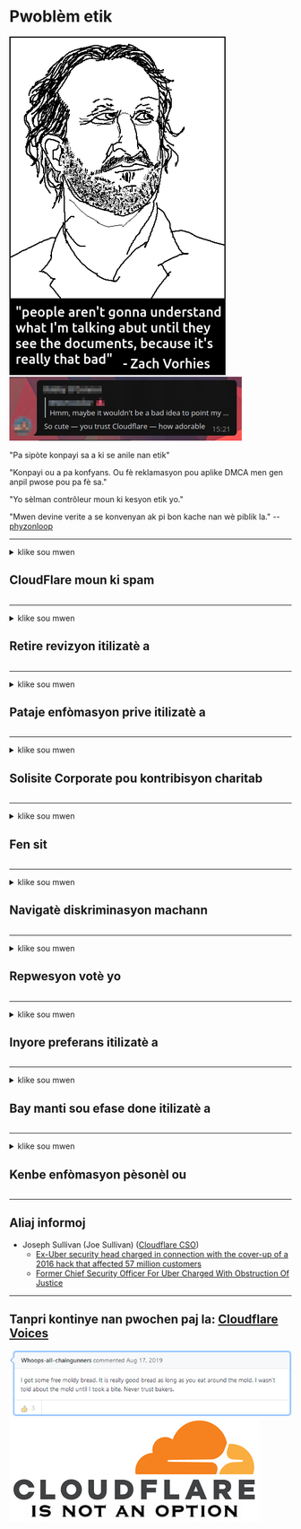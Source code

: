 # Pwoblèm etik

![](../image/itsreallythatbad.jpg)
![](../image/telegram/c81238387627b4bfd3dcd60f56d41626.jpg)

"Pa sipòte konpayi sa a ki se anile nan etik"

"Konpayi ou a pa konfyans. Ou fè reklamasyon pou aplike DMCA men gen anpil pwose pou pa fè sa."

"Yo sèlman contrôleur moun ki kesyon etik yo."

"Mwen devine verite a se konvenyan ak pi bon kache nan wè piblik la."  -- [phyzonloop](https://twitter.com/phyzonloop)


---


<details>
<summary>klike sou mwen

## CloudFlare moun ki spam
</summary>


Cloudflare ap voye imèl Spam bay itilizatè ki pa Cloudflare.

- Se sèlman voye Imèl bay abonnés ki te opte pous
- Lè itilizatè a di "sispann", lè sa a sispann voye imèl

Li nan ki senp. Men Cloudflare pa pran swen.
Cloudflare di lè l sèvi avèk sèvis yo ka sispann tout spame oswa atakan.
Ki jan nou ka sispann Cloudflare san yo pa aktive Cloudflare?


| 🖼 | 🖼 |
| --- | --- |
| ![](../image/cfspam01.jpg) | ![](../image/cfspam03.jpg) |
| ![](../image/cfspam02.jpg) | ![](../image/cfspambrittany.jpg)<br>![](../image/cfspamtwtr.jpg) |

</details>

---

<details>
<summary>klike sou mwen

## Retire revizyon itilizatè a
</summary>


Cloudflare cense revizyon negatif.
Si ou poste anti-Cloudflare tèks sou Twitter, ou gen yon chans pou jwenn yon repons nan Cloudflare anplwaye ak "Non, li pa" mesaj.
Si ou poste yon revizyon negatif sou nenpòt sit revizyon an, yo pral eseye contrôleur li.


| 🖼 | 🖼 |
| --- | --- |
| ![](../image/cfcenrev_01.jpg)<br>![](../image/cfcenrev_02.jpg) | ![](../image/cfcenrev_03.jpg) |

</details>

---

<details>
<summary>klike sou mwen

## Pataje enfòmasyon prive itilizatè a
</summary>


Cloudflare gen yon pwoblèm asèlman masiv.
Cloudflare pataje enfòmasyon pèsonèl moun ki pote plent sou sit anime.
Yo pafwa mande ou bay ID reyèl ou.
Si ou pa vle anmele, atake, swatted oswa touye, ou pi bon rete lwen sit entènèt Cloudflared.


| 🖼 | 🖼 |
| --- | --- |
| ![](../image/cfdox_what.jpg) | ![](../image/cfdox_swat.jpg) |
| ![](../image/cfdox_kill.jpg) | ![](../image/cfdox_threat.jpg) |
| ![](../image/cfdox_dox.jpg) | ![](../image/cfdox_ex1.jpg)<br>![](../image/cfdox_ex2.jpg) |

</details>

---

<details>
<summary>klike sou mwen

## Solisite Corporate pou kontribisyon charitab
</summary>


CloudFlare ap mande pou kontribisyon charitab.
Li trè terifyan ke yon sosyete Ameriken ta mande pou charite ansanm ak òganizasyon ki pa Peye-ki gen bon kòz.
Si ou renmen bloke moun oswa gaspiye tan lòt moun nan, ou ta ka vle bay lòd pou kèk pitza pou anplwaye Cloudflare.


![](../image/cfdonate.jpg)

</details>

---

<details>
<summary>klike sou mwen

## Fen sit
</summary>


Kisa w ap fè si sit ou desann toudenkou?
Gen rapò ki Cloudflare ap efase konfigirasyon itilizatè a oswa kanpe sèvis san okenn avètisman, an silans.
Nou sijere ou jwenn pi bon founisè.

![](../image/cftmnt.jpg)

</details>

---

<details>
<summary>klike sou mwen

## Navigatè diskriminasyon machann
</summary>


CloudFlare bay preferans tretman pou moun ki lè l sèvi avèk Firefox pandan y ap bay tretman ostil itilizatè yo ki pa Tor-Navigatè sou Tor.
Itilizatè Tor moun ki just refize egzekite javascript ki pa lib tou resevwa tretman ostil.
Inegalite aksè sa a se yon rezo abi netralite ak yon abi pouvwa.

![](../image/browdifftbcx.gif)

- Left: Tor Navigatè, Dwa: Chrome. Menm adrès IP.

![](../image/browserdiff.jpg)

- Left: Tor Navigatè Javascript ki andikape, bonbon Pèmèt
- Dwa: Chrome JavaScript pèmèt, bonbon ki andikape

![](../image/cfsiryoublocked.jpg)

- QuteBrowser (minè navigatè) san Tor (Clearnet IP)

| ***Navigatè*** | ***Tretman aksè*** |
| --- | --- |
| Tor Browser (Javascript pèmèt) | aksè pèmèt |
| Firefox (Javascript pèmèt) | aksè degrade |
| Chromium (Javascript pèmèt) | aksè degrade |
| Chromium or Firefox (Javascript andikape) | aksè refize |
| Chromium or Firefox (Bonbon enfim) | aksè refize |
| QuteBrowser | aksè refize |
| lynx | aksè refize |
| w3m | aksè refize |
| wget | aksè refize |


Poukisa nou pa sèvi ak bouton Audio pou rezoud defi fasil?

Wi, gen yon bouton odyo, men li toujou pa travay sou Tor.
Ou pral jwenn mesaj sa a lè ou klike sou li:

```
Eseye ankò pita
Ordinatè oswa rezo ou ka voye demann otomatik.
Pou pwoteje itilizatè nou yo, nou pa ka travay sou demann ou an kounye a.
Pou plis detay vizite paj èd nou an
```

</details>

---

<details>
<summary>klike sou mwen

## Repwesyon votè yo
</summary>


Votè yo nan eta ameriken anrejistre pou vote nan sit wèb sekretè eta a nan eta kote yo rete a.
Biwo sekretè eta ki kontwole Repibliken yo angaje nan repwesyon votè yo pa fè sit wèb sekretè eta a nan Cloudflare.
Tretman ostil Cloudflare a pou itilizatè Tor, pozisyon MITM li kòm yon pwen santralize mondyal de siveyans, ak wòl prejidis li jeneralman fè votè yo potentiels anrejistre.
Liberal an patikilye gen tandans anbrase vi prive.
Fòm enskripsyon votè yo kolekte enfòmasyon sansib sou politik apiye elektè a, adrès fizik pèsonèl, nimewo sekirite sosyal, ak dat nesans la.
Pifò eta yo sèlman fè yon sou nan enfòmasyon ki disponib piblikman, men Cloudflare wè tout enfòmasyon sa yo lè yon moun anrejistre pou vote.

Remake byen ke anrejistreman papye pa kontourne Cloudflare paske sekretè a nan travayè done antrepriz leta done ap gen chans pou sèvi ak sit entènèt la Cloudflare antre nan done yo.

| 🖼 | 🖼 |
| --- | --- |
| ![](../image/cfvotm_01.jpg) | ![](../image/cfvotm_02.jpg) |

- Change.org se yon sit entènèt popilè pou rasanble vòt yo epi pran aksyon.
“moun toupatou ap kòmanse kanpay, mobilize sipòtè yo, ak travay ak moun k ap pran desizyon yo kondwi solisyon yo.”
Malerezman, anpil moun pa ka wè change.org nan tout akòz filtè agresif Cloudflare.
Yo bloke yo siyen petisyon an, eksklizyon yo nan yon pwosesis demokratik.
Sèvi ak lòt platfòm ki pa cloudflared tankou OpenPetition ede remèd pwoblèm nan.

| 🖼 | 🖼 |
| --- | --- |
| ![](../image/changeorgasn.jpg) | ![](../image/changeorgtor.jpg) |

- Cloudflare nan "Atèn Pwojè" ofri gratis antrepriz-nivo pwoteksyon nan sit entènèt ak lokal eleksyon.
Yo di "elektè yo ka jwenn aksè nan enfòmasyon sou eleksyon yo ak enskripsyon elektè" men sa a se yon manti paske gen anpil moun ki jis pa ka browse sit la nan tout.

</details>

---

<details>
<summary>klike sou mwen

## Inyore preferans itilizatè a
</summary>


Si ou opt-out yon bagay, ou espere ke ou pa resevwa okenn imèl sou li.
Cloudflare inyore preferans itilizatè a ak pataje done ak kòporasyon twazyèm pati san konsantman kliyan an.
Si w ap itilize plan gratis yo, yo pafwa voye yon imèl ba ou mande yo achte chak mwa abònman.

![](../image/cfviopl_tp.jpg)

</details>

---

<details>
<summary>klike sou mwen

## Bay manti sou efase done itilizatè a
</summary>


Dapre sa a blog kliyan ansyen-cloudflare a, Cloudflare se bay manti sou efase kont.
Sèjousi, anpil konpayi kenbe done ou apre ou fin fèmen oswa retire kont ou.
Pifò nan bon konpayi mansyone sou li nan règleman sou vi prive yo.
Cloudflare? Non.

```
2019-08-05 CloudFlare voye m 'konfimasyon yo ke yo ta retire kont mwen an.
2019-10-02 Mwen te resevwa yon imèl nan CloudFlare "paske mwen se yon kliyan"
```

Cloudflare pa t 'konnen sou mo "retire a".
Si li vrèman retire, poukisa sa a ansyen kliyan te resevwa yon imèl?
Li te tou mansyone ke règleman sou enfòmasyon prive Cloudflare a pa mansyone sou li.

```
Nouvo politik vi prive yo pa fè okenn mansyone pou kenbe done pou yon ane.
```

![](../image/cfviopl_notdel.jpg)

Kijan ou ka fè konfyans Cloudflare si règleman sou vi prive yo se yon MENT?

</details>

---

<details>
<summary>klike sou mwen

## Kenbe enfòmasyon pèsonèl ou
</summary>


Efase kont Cloudflare se nivo difisil.

```
Soumèt yon tikè sipò lè l sèvi avèk "Kont la" kategori,
epi mande sipresyon kont nan kò mesaj la.
Ou dwe pa gen okenn domèn oswa kat kredi tache ak kont ou anvan ou mande sipresyon.
```

Ou pral resevwa imèl konfimasyon sa a.

![](../image/cf_deleteandkeep.jpg)

"Nou te kòmanse trete demann pou suppression ou" men "N ap kontinye sere enfòmasyon pèsonèl ou".

Èske ou ka "fè konfyans" sa a?

</details>

---

## Aliaj informoj

- Joseph Sullivan (Joe Sullivan) ([Cloudflare CSO](https://twitter.com/eastdakota/status/1296522269313785862))
  - [Ex-Uber security head charged in connection with the cover-up of a 2016 hack that affected 57 million customers](https://www.businessinsider.com/uber-data-hack-security-head-joe-sullivan-charged-cover-up-2020-8)
  - [Former Chief Security Officer For Uber Charged With Obstruction Of Justice](https://www.justice.gov/usao-ndca/pr/former-chief-security-officer-uber-charged-obstruction-justice)


---

## Tanpri kontinye nan pwochen paj la:   [Cloudflare Voices](../PEOPLE.md)

![](../image/freemoldybread.jpg)
![](../image/cfisnotanoption.jpg)
